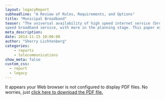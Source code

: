 ```yaml
---
layout: legacyReport
subheadline: "A Review of Rules, Requirements, and Options"
title: "Municipal Broadband"
teaser: "The universal availability of high speed internet service (broadband) is a key goal for the country, the states, and the FCC. Today, 143 municipal networks throughout the country offer (primarily) fiber-based, high
speed broadband service, with more in the planning stage. This paper explores the controversy surrounding municipal broadband through a factual lens. It reviews the statutes controlling municipal telecommunications and broadband projects across the nation, describes the conditions that some see as barriers to system deployment, reviews proposed state legislation limiting or expanding the reach of municipal systems. The paper also provides suggestions for understanding and addressing the competing points of view about the importance and value of municipally developed projects. The paper also provides an overview of the legal issues surrounding the municipal broadband debate, including two petitions currently pending at the FCC requesting that the agency use its authority under Section 706 of the federal Telecommunications Act to eliminate what the petitioners see as onerous conditions on the expansion of their existing municipal networks."
meta_description:
date: 2014-11-15 10:00:00
author: "Sherry Lichtenberg"
categories:
    - reports
    - telecommunications
show_meta: false
custom_css:
  - report
  - legacy
---
```

<object data='http://communities.nrri.org/documents/317330/bedde631-ffba-42a2-8717-0dd6c5a30de7#'
        type='application/pdf'
        width='100%'
        height='100%'>

<p>It appears your Web browser is not configured to display PDF files.
No worries, just <a href='http://communities.nrri.org/documents/317330/bedde631-ffba-42a2-8717-0dd6c5a30de7'>click here to download the PDF file.</a></p>

</object>
